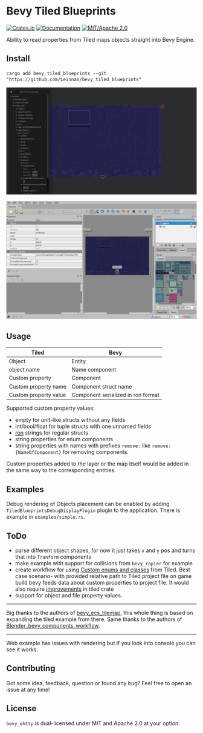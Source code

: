 # Bevy Tiled Blueprints

[![Crates.io](https://img.shields.io/crates/v/bevy_tiled_blueprints)](https://crates.io/crates/bevy_tiled_blueprints)
[![Documentation](https://docs.rs/bevy_tiled_blueprints/badge.svg)](https://docs.rs/bevy_tiled_blueprints)
[![MIT/Apache 2.0](https://img.shields.io/badge/license-MIT%2FApache-blue.svg)](https://github.com/bevy_tiled_blueprints/bevy_tiled_blueprints#license)

Ability to read properties from Tiled maps objects straight into Bevy Engine.

## Install


```
cargo add bevy_tiled_blueprints --git "https://github.com/Leinnan/bevy_tiled_blueprints"
```

![simple example](simple_example.png)

![Tiled example](simple_example_tiled.png)

## Usage

| Tiled | Bevy |
|-----|----|
| Object | Entity |
| object.name | Name component |
| Custom property | Component |
| Custom property name | Component struct name |
| Custom property value | Component serialized in ron format |

Supported custom property values:
- empty for unit-like structs without any fields
- int/bool/float for tuple structs with one unnamed fields
- [ron](https://github.com/ron-rs/ron) strings for regular structs
- string properties for enum components
- string properties with names with prefixes `remove:` like `remove:{NameOfComponent}` for removing components.

Custom properties added to the layer or the map itself would be added in the same way to the corresponding entities.

## Examples

Debug rendering of Objects placement can be enabled by adding `TiledBlueprintsDebugDisplayPlugin` plugin to the application.
There is example in `examples/simple.rs`. 

## ToDo

- parse different object shapes, for now it just takes `x` and `y` pos and turns that into `Tranform` components
- make example with support for collisions from `bevy_rapier` for example
- create workflow for using [Custom enums and classes](https://doc.mapeditor.org/en/stable/manual/custom-properties/#custom-classes) from Tiled. 
Best case scenario- with provided relative path to Tiled project file on game build bevy feeds data about custom properties to project file. It would also require [improvements](https://github.com/mapeditor/rs-tiled/issues/274) in tiled crate
- support for object and file property values.

---

Big thanks to the authors of [bevy_ecs_tilemap](https://github.com/StarArawn/bevy_ecs_tilemap), this whole thing is based on expanding the tiled example from there.
Same thanks to the authors of [Blender_bevy_components_workflow](https://github.com/kaosat-dev/Blender_bevy_components_workflow).

---

Web example has issues with rendering but if you look into console you can see it works.

## Contributing

Got some idea, feedback, question or found any bug? Feel free to open an issue at any time!

## License

`bevy_ehttp` is dual-licensed under MIT and Apache 2.0 at your option.
